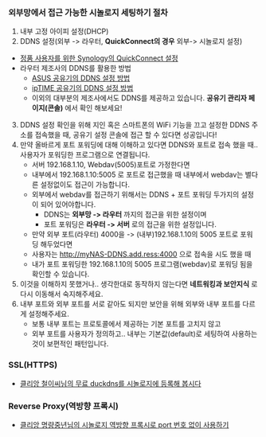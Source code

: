 
### **외부망에서 접근 가능한** 시놀로지 세팅하기 절차
1. 내부 고정 아이피 설정(DHCP)
2. DDNS 설정(외부 -> 라우터, **QuickConnect의 경우** 외부-> 시놀로지 설정)
  - [정품 사용자를 위한 Synology의 QuickConnect 설정](https://www.synology.com/ko-kr/knowledgebase/SRM/help/SRM/RouterApp/internet_quickconnect)
  - 라우터 제조사의 DDNS를 활용한 방법
    - [ASUS 공유기의 DDNS 설정 방법](https://www.noip.com/support/knowledgebase/setting-ddns-asus-router/)
    - [ipTIME 공유기의 DDNS 설정 방법](http://iptime.com/iptime/?page_id=67&pageid=1&mod=document&keyword=ddns&uid=7307)
    - 이외의 대부분의 제조사에서도 DDNS를 제공하고 있습니다. **공유기 관리자 페이지(콘솔)** 에서 확인 해보세요!
3. DDNS 설정 확인을 위해 지인 혹은 스마트폰의 WiFi 기능을 끄고 설정한 DDNS 주소를 접속했을 때, 공유기 설정 콘솔에 접근 할 수 있다면 성공입니다!
4. 만약 올바르게 포트 포워딩에 대해 이해하고 있다면 DDNS와 포트로 접속 했을 때.. 사용자가 포워딩한 프로그램으로 연결됩니다.
    - 서버 192.168.1.10, Webdav(5005)포트로 가정한다면
    - 내부에서 192.168.1.10:5005 로 포트로 접근했을 때 내부에서 webdav는 별다른 설정없이도 접근이 가능합니다.
    - 외부에서 webdav를 접근하기 위해서는 DDNS + 포트 포워딩 두가지의 설정이 되어 있어야합니다.
        - DDNS는 **외부망 -> 라우터** 까지의 접근을 위한 설정이며
        - 포트 포워딩은 **라우터 -> 서버** 로의 접근을 위한 설정입니다.
    - 만약 외부 포트(라우터) 4000을 -> (내부)192.168.1.10의 5005 포트로 포워딩 해두었다면
    - 사용자는 http://myNAS-DDNS.add.ress:4000 으로 접속을 시도 했을 때
    - 내가 포트 포워딩한 192.168.1.10의 5005 프로그램(webdav)로 포워딩 됨을 확인할 수 있습니다.
5. 이것을 이해하지 못했거나.. 생각한대로 동작하지 않는다면 **네트워킹과 보안지식** 로 다시 이동해서 숙지해주세요.
6. 내부 포트와 외부 포트를 서로 같아도 되지만 보안을 위해 외부와 내부 포트를 다르게 설정해주세요.
    - 보통 내부 포트는 프로토콜에서 제공하는 기본 포트를 고치지 않고
    - 외부 포트를 사용자가 정의하고.. 내부는 기본값(default)로 세팅하여 사용하는 것이  보편적인 패턴입니다.



### SSL(HTTPS)
- [클리앙 철이씨님의 무료 duckdns를 시놀로지에 등록해 봅시다](https://www.clien.net/service/board/cm_nas/9177427)

### Reverse Proxy(역방향 프록시)
- [클리앙 명량중년님의 시놀로지 역방향 프록시로 port 번호 없이 사용하기](https://www.clien.net/service/board/cm_nas/10938224)
